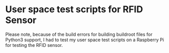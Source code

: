 # User space test scripts for RFID Sensor

Please note, because of the build errors for building buildroot files for Python3 support, I had to test my user space test scripts on a Raspberry Pi for testing the RFID sensor.
